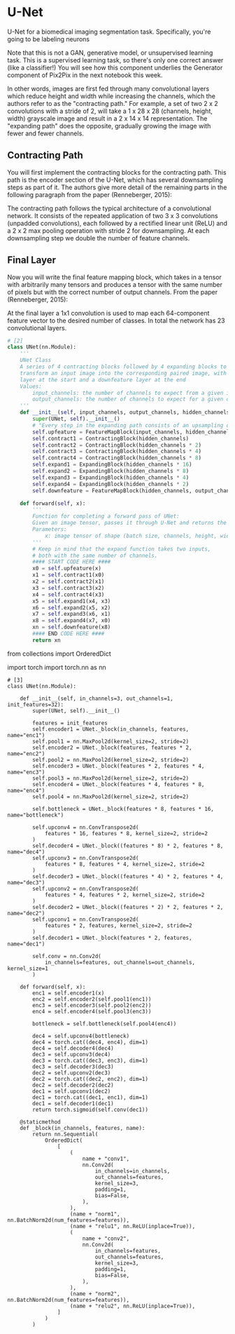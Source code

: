 

<!--
 * @version:
 * @Author:  StevenJokess https://github.com/StevenJokess
 * @Date: 2020-11-26 21:09:10
 * @LastEditors:  StevenJokess https://github.com/StevenJokess
 * @LastEditTime: 2020-12-22 22:29:20
 * @Description:
 * @TODO::
 * @Reference:
-->


# U-Net

U-Net for a biomedical imaging segmentation task. Specifically, you're going to be labeling neurons

Note that this is not a GAN, generative model, or unsupervised learning task. This is a supervised learning task, so there's only one correct answer (like a classifier!) You will see how this component underlies the Generator component of Pix2Pix in the next notebook this week.


In other words, images are first fed through many convolutional layers which reduce height and width while increasing the channels, which the authors refer to as the "contracting path." For example, a set of two 2 x 2 convolutions with a stride of 2, will take a 1 x 28 x 28 (channels, height, width) grayscale image and result in a 2 x 14 x 14 representation. The "expanding path" does the opposite, gradually growing the image with fewer and fewer channels.



## Contracting Path
You will first implement the contracting blocks for the contracting path. This path is the encoder section of the U-Net, which has several downsampling steps as part of it. The authors give more detail of the remaining parts in the following paragraph from the paper (Renneberger, 2015):

The contracting path follows the typical architecture of a convolutional network. It consists of the repeated application of two 3 x 3 convolutions (unpadded convolutions), each followed by a rectified linear unit (ReLU) and a 2 x 2 max pooling operation with stride 2 for downsampling. At each downsampling step we double the number of feature channels.


## Final Layer

Now you will write the final feature mapping block, which takes in a tensor with arbitrarily many tensors and produces a tensor with the same number of pixels but with the correct number of output channels. From the paper (Renneberger, 2015):

At the final layer a 1x1 convolution is used to map each 64-component feature vector to the desired number of classes. In total the network has 23 convolutional layers.

```py
# [2]
class UNet(nn.Module):
    '''
    UNet Class
    A series of 4 contracting blocks followed by 4 expanding blocks to
    transform an input image into the corresponding paired image, with an upfeature
    layer at the start and a downfeature layer at the end
    Values:
        input_channels: the number of channels to expect from a given input
        output_channels: the number of channels to expect for a given output
    '''
    def __init__(self, input_channels, output_channels, hidden_channels=64):
        super(UNet, self).__init__()
        # "Every step in the expanding path consists of an upsampling of the feature map"
        self.upfeature = FeatureMapBlock(input_channels, hidden_channels)
        self.contract1 = ContractingBlock(hidden_channels)
        self.contract2 = ContractingBlock(hidden_channels * 2)
        self.contract3 = ContractingBlock(hidden_channels * 4)
        self.contract4 = ContractingBlock(hidden_channels * 8)
        self.expand1 = ExpandingBlock(hidden_channels * 16)
        self.expand2 = ExpandingBlock(hidden_channels * 8)
        self.expand3 = ExpandingBlock(hidden_channels * 4)
        self.expand4 = ExpandingBlock(hidden_channels * 2)
        self.downfeature = FeatureMapBlock(hidden_channels, output_channels)

    def forward(self, x):
        '''
        Function for completing a forward pass of UNet:
        Given an image tensor, passes it through U-Net and returns the output.
        Parameters:
            x: image tensor of shape (batch size, channels, height, width)
        '''
        # Keep in mind that the expand function takes two inputs,
        # both with the same number of channels.
        #### START CODE HERE ####
        x0 = self.upfeature(x)
        x1 = self.contract1(x0)
        x2 = self.contract2(x1)
        x3 = self.contract3(x2)
        x4 = self.contract4(x3)
        x5 = self.expand1(x4, x3)
        x6 = self.expand2(x5, x2)
        x7 = self.expand3(x6, x1)
        x8 = self.expand4(x7, x0)
        xn = self.downfeature(x8)
        #### END CODE HERE ####
        return xn
```

from collections import OrderedDict

import torch
import torch.nn as nn

```
# [3]
class UNet(nn.Module):

    def __init__(self, in_channels=3, out_channels=1, init_features=32):
        super(UNet, self).__init__()

        features = init_features
        self.encoder1 = UNet._block(in_channels, features, name="enc1")
        self.pool1 = nn.MaxPool2d(kernel_size=2, stride=2)
        self.encoder2 = UNet._block(features, features * 2, name="enc2")
        self.pool2 = nn.MaxPool2d(kernel_size=2, stride=2)
        self.encoder3 = UNet._block(features * 2, features * 4, name="enc3")
        self.pool3 = nn.MaxPool2d(kernel_size=2, stride=2)
        self.encoder4 = UNet._block(features * 4, features * 8, name="enc4")
        self.pool4 = nn.MaxPool2d(kernel_size=2, stride=2)

        self.bottleneck = UNet._block(features * 8, features * 16, name="bottleneck")

        self.upconv4 = nn.ConvTranspose2d(
            features * 16, features * 8, kernel_size=2, stride=2
        )
        self.decoder4 = UNet._block((features * 8) * 2, features * 8, name="dec4")
        self.upconv3 = nn.ConvTranspose2d(
            features * 8, features * 4, kernel_size=2, stride=2
        )
        self.decoder3 = UNet._block((features * 4) * 2, features * 4, name="dec3")
        self.upconv2 = nn.ConvTranspose2d(
            features * 4, features * 2, kernel_size=2, stride=2
        )
        self.decoder2 = UNet._block((features * 2) * 2, features * 2, name="dec2")
        self.upconv1 = nn.ConvTranspose2d(
            features * 2, features, kernel_size=2, stride=2
        )
        self.decoder1 = UNet._block(features * 2, features, name="dec1")

        self.conv = nn.Conv2d(
            in_channels=features, out_channels=out_channels, kernel_size=1
        )

    def forward(self, x):
        enc1 = self.encoder1(x)
        enc2 = self.encoder2(self.pool1(enc1))
        enc3 = self.encoder3(self.pool2(enc2))
        enc4 = self.encoder4(self.pool3(enc3))

        bottleneck = self.bottleneck(self.pool4(enc4))

        dec4 = self.upconv4(bottleneck)
        dec4 = torch.cat((dec4, enc4), dim=1)
        dec4 = self.decoder4(dec4)
        dec3 = self.upconv3(dec4)
        dec3 = torch.cat((dec3, enc3), dim=1)
        dec3 = self.decoder3(dec3)
        dec2 = self.upconv2(dec3)
        dec2 = torch.cat((dec2, enc2), dim=1)
        dec2 = self.decoder2(dec2)
        dec1 = self.upconv1(dec2)
        dec1 = torch.cat((dec1, enc1), dim=1)
        dec1 = self.decoder1(dec1)
        return torch.sigmoid(self.conv(dec1))

    @staticmethod
    def _block(in_channels, features, name):
        return nn.Sequential(
            OrderedDict(
                [
                    (
                        name + "conv1",
                        nn.Conv2d(
                            in_channels=in_channels,
                            out_channels=features,
                            kernel_size=3,
                            padding=1,
                            bias=False,
                        ),
                    ),
                    (name + "norm1", nn.BatchNorm2d(num_features=features)),
                    (name + "relu1", nn.ReLU(inplace=True)),
                    (
                        name + "conv2",
                        nn.Conv2d(
                            in_channels=features,
                            out_channels=features,
                            kernel_size=3,
                            padding=1,
                            bias=False,
                        ),
                    ),
                    (name + "norm2", nn.BatchNorm2d(num_features=features)),
                    (name + "relu2", nn.ReLU(inplace=True)),
                ]
            )
        )
```

[1]: https://arxiv.org/abs/1505.04597
[2]: https://github.com/anhtuan85/Generative-Adversarial-Networks-GANs-Specialization/blob/main/Course%203%20-%20Apply%20Generative%20Adversarial%20Networks%20(GANs)/Week%202/C3W2A_Assignment.ipynb
[3]: https://github.com/mateuszbuda/brain-segmentation-pytorch
